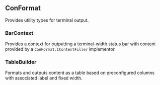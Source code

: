 ## ConFormat

Provides utility types for terminal output.

### BarContext

Provides a context for outputting a terminal-width status bar with content provided by a `ConFormat.IContentFiller` implementor.

### TableBuilder

Formats and outputs content as a table based on preconfigured columns with associated label and fixed width.
